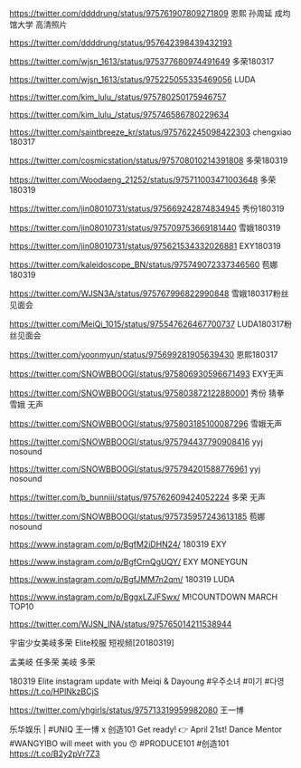 
https://twitter.com/ddddrung/status/975761907809271809 恩熙 孙周延 成均馆大学 高清照片

https://twitter.com/ddddrung/status/957642398439432193

https://twitter.com/wjsn_1613/status/975377680974491649  多荣180317

https://twitter.com/wjsn_1613/status/975225055335469056  LUDA

https://twitter.com/kim_lulu_/status/975780250175946757

https://twitter.com/kim_lulu_/status/975746586780229634

https://twitter.com/saintbreeze_kr/status/975762245098422303  chengxiao 180317

https://twitter.com/cosmicstation/status/975708010214391808  多荣180319

https://twitter.com/Woodaeng_21252/status/975711003471003648  多荣180319

https://twitter.com/jin08010731/status/975669242874834945  秀份180319

https://twitter.com/jin08010731/status/975709753669181440  雪娥180319

https://twitter.com/jin08010731/status/975621534332026881  EXY180319

https://twitter.com/kaleidoscope_BN/status/975749072337346560  苞娜180319

https://twitter.com/WJSN3A/status/975767996822990848  雪娥180317粉丝见面会

https://twitter.com/MeiQi_1015/status/975547626467700737 LUDA180317粉丝见面会

https://twitter.com/yoonmyun/status/975699281905639430 恩熙180317

https://twitter.com/SNOWBBOOGI/status/975806930596671493  EXY无声

https://twitter.com/SNOWBBOOGI/status/975803872122880001 秀份 猜拳 雪娥 无声

https://twitter.com/SNOWBBOOGI/status/975803185100087296  雪娥无声

https://twitter.com/SNOWBBOOGI/status/975794437790908416  yyj nosound

https://twitter.com/SNOWBBOOGI/status/975794201588776961 yyj nosound

https://twitter.com/b_bunniii/status/975762609424052224  多荣 无声

https://twitter.com/SNOWBBOOGI/status/975735957243613185  苞娜  nosound

https://www.instagram.com/p/BgfM2iDHN24/  180319 EXY

https://www.instagram.com/p/BgfCrnQgUQY/  EXY MONEYGUN

https://www.instagram.com/p/BgfJMM7n2qm/  180319  LUDA

https://www.instagram.com/p/BggxLZJFSwx/  M!COUNTDOWN MARCH TOP10

https://twitter.com/WJSN_INA/status/975765014211538944

宇宙少女美岐多荣 Elite校服 短视频[20180319]

孟美岐  任多荣  美岐  多荣

180319 Elite instagram update with Meiqi & Dayoung #우주소녀 #미기 #다영 https://t.co/HPlNkzBCjS

https://twitter.com/yhgirls/status/975713319959982080  王一博

乐华娱乐 | #UNIQ 王一博 x 创造101
Get ready! 👉 April 21st!
Dance Mentor #WANGYIBO will meet with you 😙
#PRODUCE101 #创造101 https://t.co/B2y2pVr7Z3


